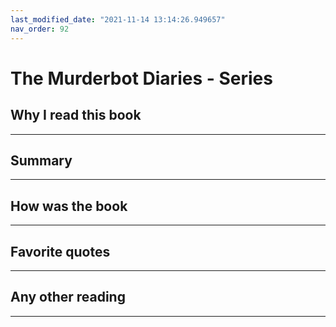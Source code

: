 ```yaml
---
last_modified_date: "2021-11-14 13:14:26.949657"
nav_order: 92
---
```


# The Murderbot Diaries - Series

## Why I read this book
---


## Summary
---

## How was the book
---


## Favorite quotes
---


## Any other reading
---
